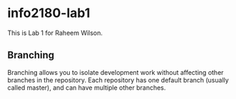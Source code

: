 # info2180-lab1

This is Lab 1 for Raheem Wilson.

## Branching
Branching allows you to isolate development work without
affecting other branches in the repository. Each repository
has one default branch (usually called master), and can have 
multiple other branches.